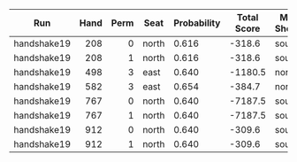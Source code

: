 | Run | Hand | Perm | Seat | Probability | Total Score | Moon Shooter | Variant | Seat Points |
| --- | ---: | ---: | --- | --- | --- | --- | --- | ---: |
| handshake19 | 208 | 0 | north | 0.616 | -318.6 | south | inverted | 0 |
| handshake19 | 208 | 1 | north | 0.616 | -318.6 | south | inverted | 0 |
| handshake19 | 498 | 3 | east | 0.640 | -1180.5 | north | inverted | 0 |
| handshake19 | 582 | 3 | east | 0.654 | -384.7 | north | inverted | 0 |
| handshake19 | 767 | 0 | north | 0.640 | -7187.5 | south | inverted | 0 |
| handshake19 | 767 | 1 | north | 0.640 | -7187.5 | south | inverted | 0 |
| handshake19 | 912 | 0 | north | 0.640 | -309.6 | south | inverted | 0 |
| handshake19 | 912 | 1 | north | 0.640 | -309.6 | south | inverted | 0 |
